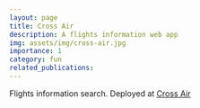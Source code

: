 ```yaml
---
layout: page
title: Cross Air
description: A flights information web app
img: assets/img/cross-air.jpg
importance: 1
category: fun
related_publications:
---
```


Flights information search. Deployed at [Cross Air](https://crossair.onrender.com)
